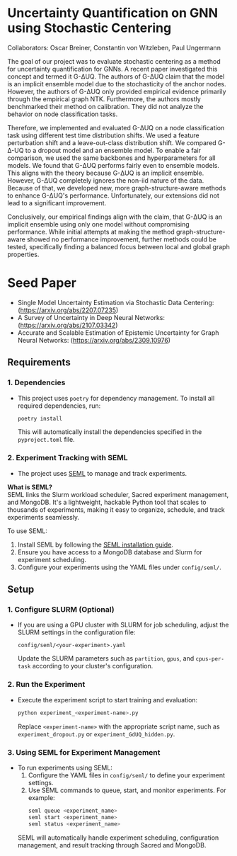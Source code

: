 # Uncertainty Quantification on GNN using Stochastic Centering

Collaborators: Oscar Breiner, Constantin von Witzleben, Paul Ungermann

The goal of our project was to evaluate stochastic centering as a method for uncertainty quantification for GNNs. A recent paper investigated this concept and termed it G-ΔUQ. The authors of G-ΔUQ claim that the model is an implicit ensemble model due to the stochasticity of the anchor nodes. However, the authors of G-ΔUQ only provided empirical evidence primarily through the empirical graph NTK. Furthermore, the authors mostly benchmarked their method on calibration. They did not analyze the behavior on node classification tasks.

Therefore, we implemented and evaluated G-ΔUQ on a node classification task using different test time distribution shifts. We used a feature perturbation shift and a leave-out-class distribution shift. We compared G-Δ-UQ to a dropout model and an ensemble model. To enable a fair comparison, we used the same backbones and hyperparameters for all models. We found that G-ΔUQ performs fairly even to ensemble models. This aligns with the theory because G-ΔUQ is an implicit ensemble. However, G-ΔUQ completely ignores the non-iid nature of the data. Because of that, we developed new, more graph-structure-aware methods to enhance G-ΔUQ's performance. Unfortunately, our extensions did not lead to a significant improvement.

Conclusively, our empirical findings align with the claim, that G-ΔUQ is an implicit ensemble using only one model without compromising performance. While initial attempts at making the method graph-structure-aware showed no performance improvement, further methods could be tested, specifically finding a balanced focus between local and global graph properties.

# Seed Paper

- Single Model Uncertainty Estimation via Stochastic Data Centering: (https://arxiv.org/abs/2207.07235)
- A Survey of Uncertainty in Deep Neural Networks: (https://arxiv.org/abs/2107.03342)
- Accurate and Scalable Estimation of Epistemic Uncertainty for Graph Neural Networks: (https://arxiv.org/abs/2309.10976)



## Requirements

### 1. Dependencies

- This project uses `poetry` for dependency management. To install all required dependencies, run:
    ```bash
    poetry install
    ```
  This will automatically install the dependencies specified in the `pyproject.toml` file.

### 2. Experiment Tracking with SEML

- The project uses [SEML](https://github.com/TUM-DAML/seml) to manage and track experiments. 

**What is SEML?**  
SEML links the Slurm workload scheduler, Sacred experiment management, and MongoDB. It's a lightweight, hackable Python tool that scales to thousands of experiments, making it easy to organize, schedule, and track experiments seamlessly.

To use SEML:
1. Install SEML by following the [SEML installation guide](https://github.com/TUM-DAML/seml).
2. Ensure you have access to a MongoDB database and Slurm for experiment scheduling.
3. Configure your experiments using the YAML files under `config/seml/`.

## Setup

### 1. Configure SLURM (Optional)

- If you are using a GPU cluster with SLURM for job scheduling, adjust the SLURM settings in the configuration file:
    ```
    config/seml/<your-experiment>.yaml
    ```
  Update the SLURM parameters such as `partition`, `gpus`, and `cpus-per-task` according to your cluster's configuration.

### 2. Run the Experiment

- Execute the experiment script to start training and evaluation:
    ```bash
    python experiment_<experiment-name>.py
    ```
  Replace `<experiment-name>` with the appropriate script name, such as `experiment_dropout.py` or `experiment_GdUQ_hidden.py`.

### 3. Using SEML for Experiment Management

- To run experiments using SEML:
    1. Configure the YAML files in `config/seml/` to define your experiment settings.
    2. Use SEML commands to queue, start, and monitor experiments. For example:
        ```bash
        seml queue <experiment_name>
        seml start <experiment_name>
        seml status <experiment_name>
        ```
  SEML will automatically handle experiment scheduling, configuration management, and result tracking through Sacred and MongoDB.
